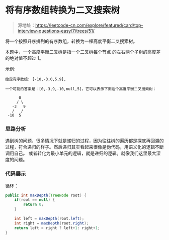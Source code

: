 # 将有序数组转换为二叉搜索树

> 源地址：https://leetcode-cn.com/explore/featured/card/top-interview-questions-easy/7/trees/51/

将一个按照升序排列的有序数组，转换为一棵高度平衡二叉搜索树。

本题中，一个高度平衡二叉树是指一个二叉树每个节点 的左右两个子树的高度差的绝对值不超过 1。

示例:
```
给定有序数组: [-10,-3,0,5,9],

一个可能的答案是：[0,-3,9,-10,null,5]，它可以表示下面这个高度平衡二叉搜索树：

      0
     / \
   -3   9
   /   /
 -10  5
```
### 思路分析
遇到树的问题，很多情况下就是递归的过程，因为往往树的遍历都是探底再回溯的过程，符合递归的样子。然后递归其实看起来很像是伪代码，用语义化的逻辑不断调用自己。
或者转化为最小单元的逻辑，就是递归的逻辑。就像我们这里最大深度的问题。

### 代码展示
循环：
```java
public int maxDepth(TreeNode root) {
    if(root == null) {
        return 0;
    }
    
    int left = maxDepth(root.left);
    int right = maxDepth(root.right);
    return left > right ? left+1: right+1;
}   
```
